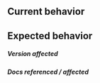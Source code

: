 ## Current behavior


## Expected behavior


##### Version affected


##### Docs referenced / affected

